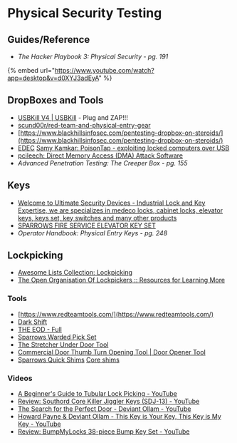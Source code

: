 # Physical Security Testing

## Guides/Reference

* _The Hacker Playbook 3: Physical Security - pg. 191_

{% embed url="https://www.youtube.com/watch?app=desktop&v=d0XYJ3adEyA" %}

## DropBoxes and Tools

* [USBKill V4 | USBKill](https://usbkill.com/products/usbkill-v4?variant=32836117397586) - Plug and ZAP!!!
* [scund00r/red-team-and-physical-entry-gear](https://scund00r.com/all/gear/2019/06/25/red-team-and-physical-entry-gear.html)
* [https://www.blackhillsinfosec.com/pentesting-dropbox-on-steroids/](https://www.blackhillsinfosec.com/pentesting-dropbox-on-steroids/)
* [EDEC](https://edecdf.com/collections/mobile) [Samy Kamkar: PoisonTap - exploiting locked computers over USB](https://samy.pl/poisontap/)&#x20;
* [pcileech: Direct Memory Access (DMA) Attack Software](https://github.com/ufrisk/pcileech)&#x20;
* _Advanced Penetration Testing: The Creeper Box - pg. 155_

## Keys

* [Welcome to Ultimate Security Devices - Industrial Lock and Key Expertise, we are specializes in medeco locks, cabinet locks, elevator keys, keys set, key switches and many other products](https://www.ultimatesecuritydevices.com/)&#x20;
* [SPARROWS FIRE SERVICE ELEVATOR KEY SET](https://www.sparrowslockpicks.com/product\_p/ekey.htm)
* _Operator Handbook: Physical Entry Keys - pg. 248_

## Lockpicking



* [Awesome Lists Collection: Lockpicking](https://github.com/fabacab/awesome-lockpicking)
* [The Open Organisation Of Lockpickers :: Resources for Learning More](https://toool.us/resources.html)&#x20;

### Tools

* [https://www.redteamtools.com/](https://www.redteamtools.com/)
* [Dark Shift](https://www.sparrowslockpicks.com/product\_p/new2.htm)&#x20;
* [THE EOD - Full](https://www.sparrowslockpicks.com/product\_p/eod.htm)&#x20;
* [Sparrows Warded Pick Set](https://www.sparrowslockpicks.com/product\_p/ward.htm)&#x20;
* [The Stretcher Under Door Tool](https://www.sparrowslockpicks.com/product\_p/underdoor.htm)&#x20;
* [Commercial Door Thumb Turn Opening Tool | Door Opener Tool](https://www.lockpicks.com/commercial-door-opening-tool.html)&#x20;
* [Sparrows Quick Shims](https://www.sparrowslockpicks.com/product\_p/qs.htm) [Core shims](https://www.sparrowslockpicks.com/product\_p/cshims.htm)

### Videos

* [A Beginner's Guide to Tubular Lock Picking - YouTube](https://www.youtube.com/watch?v=ulzZ9T2oGPE)&#x20;
* [Review: Southord Core Killer Jiggler Keys (SDJ-13) - YouTube](https://www.youtube.com/watch?v=eISem6CEqYw)&#x20;
* [The Search for the Perfect Door - Deviant Ollam - YouTube](https://www.youtube.com/watch?v=4YYvBLAF4T8\&t=486s)&#x20;
* [Howard Payne & Deviant Ollam - This Key is Your Key, This Key is My Key - YouTube](https://www.youtube.com/watch?v=a9b9IYqsb\_U)&#x20;
* [Review: BumpMyLocks 38-piece Bump Key Set - YouTube](https://www.youtube.com/watch?v=OoeRh\_oX9Oo)
